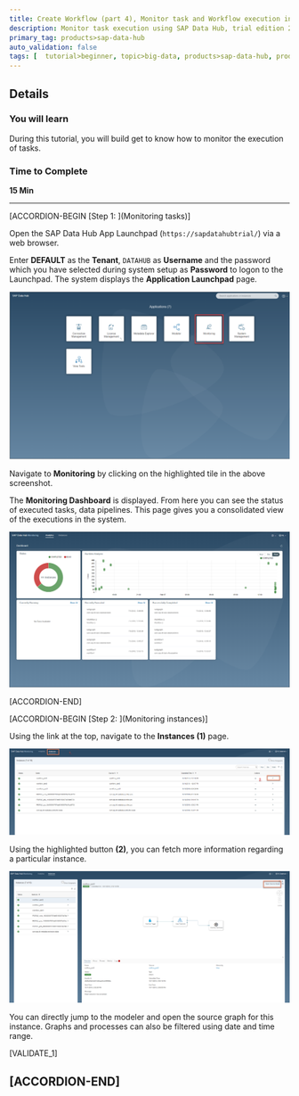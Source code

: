 ```yaml
---
title: Create Workflow (part 4), Monitor task and Workflow execution in SAP Data Hub, trial edition 2.3
description: Monitor task execution using SAP Data Hub, trial edition 2.3.
primary_tag: products>sap-data-hub
auto_validation: false
tags: [  tutorial>beginner, topic>big-data, products>sap-data-hub, products>sap-vora  ]
---
```


## Details
### You will learn  
During this tutorial, you will build get to know how to monitor the execution of tasks.

### Time to Complete
**15 Min**

---

[ACCORDION-BEGIN [Step 1: ](Monitoring tasks)]

Open the SAP Data Hub App Launchpad (`https://sapdatahubtrial/`) via a web browser.

Enter **DEFAULT** as the **Tenant**, `DATAHUB` as **Username** and the password which you have selected during system setup as **Password** to logon to the Launchpad. The system displays the **Application Launchpad** page.

![picture_01](./datahub-trial-v2-workflow-part04_01.png)

Navigate to **Monitoring** by clicking on the highlighted tile in the above screenshot.

The **Monitoring Dashboard** is displayed. From here you can see the status of executed tasks, data pipelines. This page gives you a consolidated view of the executions in the system.

![picture_02](./datahub-trial-v2-workflow-part04_02.png)

[ACCORDION-END]

[ACCORDION-BEGIN [Step 2: ](Monitoring instances)]

Using the link at the top, navigate to the **Instances (1)** page.

![picture_03](./datahub-trial-v2-workflow-part04_03.png)

Using the highlighted button **(2)**, you can fetch more information regarding a particular instance.

![picture_04](./datahub-trial-v2-workflow-part04_04.png)

You can directly jump to the modeler and open the source graph for this instance. Graphs and processes can also be filtered using date and time range.

[VALIDATE_1]

[ACCORDION-END]
---
